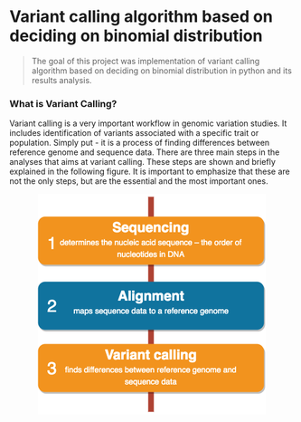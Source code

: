 # Variant calling algorithm based on deciding on binomial distribution

> The goal of this project was implementation of variant calling algorithm based on deciding on binomial distribution in python and its results analysis. 

### What is Variant Calling?

Variant calling is a very important workflow in genomic variation studies. It includes identification of variants associated with a specific trait or population. Simply put - it is a process of finding differences between reference genome and sequence data. There are three main steps in the analyses that aims at variant calling. These steps are shown and briefly explained in the following figure. It is important to emphasize that these are not the only steps, but are the essential and the most important ones.

<p align="center">
  <img src="images/intro_diag.png">
</p>
